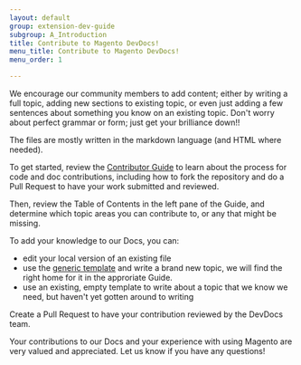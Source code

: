 ```yaml
---
layout: default
group: extension-dev-guide
subgroup: A_Introduction
title: Contribute to Magento DevDocs!
menu_title: Contribute to Magento DevDocs!
menu_order: 1

---
```


We encourage our community members to add content; either by writing a full topic, adding new sections to existing topic, or even just adding a few sentences about something you know on an existing topic. Don't worry about perfect grammar or form; just get your brilliance down!!

The files are mostly written in the markdown language (and HTML where needed). 

To get started, review the <a href="{{ site.gdeurl }}contributor-guide/CONTRIBUTING.html">Contributor Guide</a> to learn about the process for code and doc contributions, including how to fork the repository and do a Pull Request to have your work submitted and reviewed.

Then, review the Table of Contents in the left pane of the Guide, and determine which topic areas you can contribute to, or any that might be missing.

To add your knowledge to our Docs, you can:

* edit your local version of an existing file
* use the <a href="{{ site.githuburl }}template.md">generic template</a> and write a brand new topic, we will find the right home for it in the approriate Guide.
* use an existing, empty template to write about a topic that we know we need, but haven't yet gotten around to writing


Create a Pull Request to have your contribution reviewed by the DevDocs team. 

Your contributions to our Docs and your experience with using Magento are very valued and appreciated. Let us know if you have any questions!

